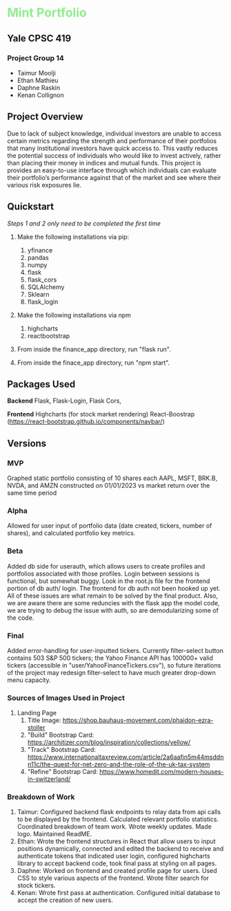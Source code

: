 # <span style="color:lightgreen"> Mint Portfolio </span>
## Yale CPSC 419
### Project Group 14
* Taimur Moolji
* Ethan Mathieu
* Daphne Raskin
* Kenan Collignon


## Project Overview
Due to lack of subject knowledge, individual investors
are unable to access certain metrics regarding the strength
and performance of their portfolios that many institutional 
investors have quick access to. This vastly reduces the
potential success of individuals who would like to invest
actively, rather than placing their money in indices 
and mutual funds. This project is provides an easy-to-use
interface through which individuals can evaluate their
portfolio’s performance against that of the market and
see where their various risk exposures lie.

## Quickstart
*Steps 1 and 2 only need to be completed the first time*

1) Make the following installations via pip:
   1) yfinance
   2) pandas
   3) numpy
   4) flask
   5) flask_cors
   6) SQLAlchemy
   7) Sklearn
   8) flask_login
   
2) Make the following installations via npm
   1) highcharts
   2) reactbootstrap
3) From inside the finance_app directory, run "flask run".
4) From inside the finace_app directory, run "npm start".


## Packages Used
**Backend**
Flask, Flask-Login, Flask Cors, 

**Frontend**
Highcharts (for stock market rendering)
React-Boostrap (https://react-bootstrap.github.io/components/navbar/)

## Versions

### MVP
Graphed static portfolio consisting of 10 shares each AAPL, MSFT,
BRK.B, NVDA, and AMZN constructed on 01/01/2023 vs market return
over the same time period

### Alpha
Allowed for user input of portfolio data (date created, tickers,
number of shares), and calculated portfolio key metrics.

### Beta
Added db side for userauth, which allows users to create profiles and
portfolios associated with those profiles. Login between sessions is 
functional, but somewhat buggy. Look in the root.js file for the frontend
portion of db auth/ login. The frontend for db auth not been hooked up yet.
All of these issues are what remain to be solved by the final product.
Also, we are aware there are some reduncies with the flask app the model code,
we are trying to debug the issue with auth, so are demodularizing some of the code.

### Final
Added error-handling for user-inputted tickers. Currently filter-select button contains 503 S&P 500 tickers; the Yahoo Finance API has 100000+ valid tickers (accessible in "user/YahooFinanceTickers.csv"), so future iterations of the project may redesign filter-select to have much greater drop-down menu capacity.

### Sources of Images Used in Project
1.  Landing Page  
    1. Title Image: https://shop.bauhaus-movement.com/phaidon-ezra-stoller 
    2. "Build" Bootstrap Card: https://architizer.com/blog/inspiration/collections/yellow/
    3. "Track" Bootstrap Card: https://www.internationaltaxreview.com/article/2a6aafin5m44msddnn11c/the-quest-for-net-zero-and-the-role-of-the-uk-tax-system
    4. "Refine" Bootstrap Card: https://www.homedit.com/modern-houses-in-switzerland/


### Breakdown of Work
1. Taimur: Configured backend flask endpoints to relay data from
api calls to be displayed by the frontend. Calculated relevant 
portfolio statistics. Coordinated breakdown of team work. Wrote weekly
updates. Made logo. Maintained ReadME.
2. Ethan: Wrote the frontend structures in React that allow users to input positions
dynamically, connected and edited the backend to receive and authenticate tokens 
that indicated user login, configured highcharts library to accept backend code, took final
pass at styling on all pages.
3. Daphne: Worked on frontend and created profile page for users.
Used CSS to style various aspects of the frontend. Wrote filter search
for stock tickers.
4. Kenan: Wrote first pass at authentication. Configured initial database
to accept the creation of new users.


